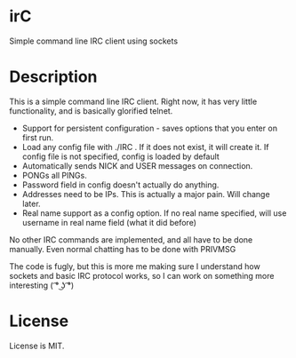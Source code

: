 # irC
Simple command line IRC client using sockets

# Description
This is a simple command line IRC client. Right now, it has very little functionality, and is basically glorified telnet.

* Support for persistent configuration - saves options that you enter on first run.
* Load any config file with ./IRC <config file>. If it does not exist, it will create it. If config file is not specified, 
config is loaded by default
* Automatically sends NICK and USER messages on connection.
* PONGs all PINGs.
* Password field in config doesn't actually do anything.
* Addresses need to be IPs. This is actually a major pain. Will change later.
* Real name support as a config option. If no real name specified, will use username in real name field (what it did before)

No other IRC commands are implemented, and all have to be done manually. Even normal chatting has to be done with PRIVMSG

The code is fugly, but this is more me making sure I understand how sockets and basic IRC protocol works, so I can work on something more interesting ( ͡° ͜ʖ ͡°)

# License

License is MIT.
